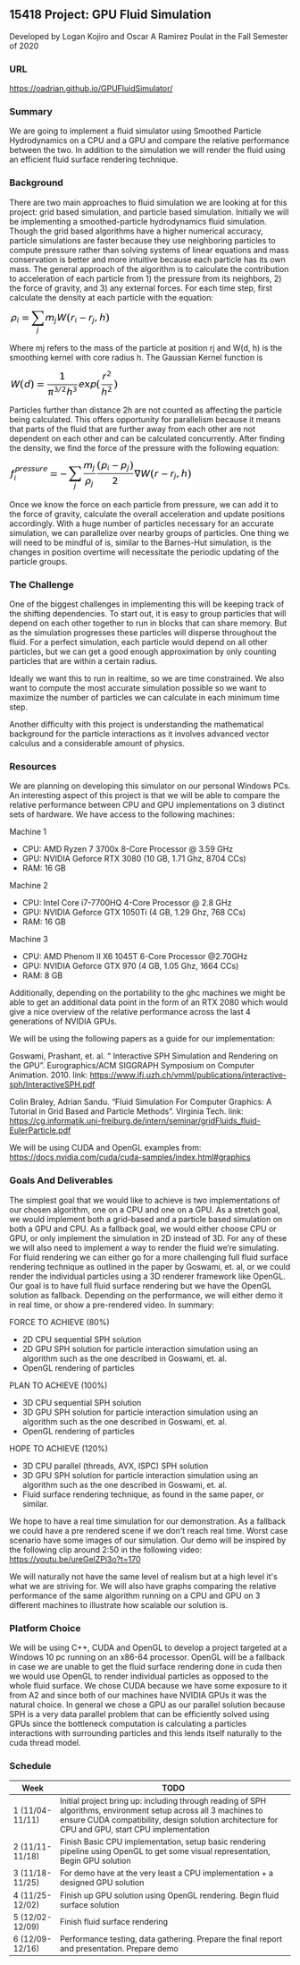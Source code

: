 ## 15418 Project: GPU Fluid Simulation

Developed by Logan Kojiro and Oscar A Ramirez Poulat in the Fall Semester of 2020

### URL
https://oadrian.github.io/GPUFluidSimulator/

### Summary
We are going to implement a fluid simulator using Smoothed Particle Hydrodynamics on a CPU and a GPU and compare the relative performance between the two. In addition to the simulation we will render the fluid using an efficient fluid surface rendering technique.

### Background

There are two main approaches to fluid simulation we are looking at for this project: grid based simulation, and particle based simulation. Initially we will be implementing a smoothed-particle hydrodynamics fluid simulation.  Though the grid based algorithms have a higher numerical accuracy, particle simulations are faster because they use neighboring particles to compute pressure rather than solving systems of linear equations and mass conservation is better and more intuitive because each particle has its own mass.
	The general approach of the algorithm is to calculate the contribution to acceleration of each particle from 1) the pressure from its neighbors, 2) the force of gravity, and 3) any external forces.  For each time step, first calculate the density at each particle with the equation:
<!---  \rho_{i} =  \sum_{j} m_{j}W(r_i - r_j, h) --->
![alt text](https://github.com/oadrian/GPUFluidSimulator/blob/gh-pages/equations/particle_density.png)

Where mj refers to the mass of the particle at position rj and W(d, h) is the smoothing kernel with core radius h. The Gaussian Kernel function is
<!--- W(d) =  \frac{1}{ \pi ^{3/2} h^3}exp( \frac{r^2}{h^2} ) --->
![alt text](https://github.com/oadrian/GPUFluidSimulator/blob/gh-pages/equations/gaussian_kernel.png)

Particles further than distance 2h are not counted as affecting the particle being calculated.  This offers opportunity for parallelism because it means that parts of the fluid that are further away from each other are not dependent on each other and can be calculated concurrently.
After finding the density, we find the force of the pressure with the following equation:
<!--- f_{i}^{pressure} = -  \sum_{j} \frac{m_{j}}{ \rho_{j}} \frac{(p_{i} - p_{j})}{2} \nabla W(r - r_{j}, h) --->
![alt text](https://github.com/oadrian/GPUFluidSimulator/blob/gh-pages/equations/force_pressure_eq.png)

Once we know the force on each particle from pressure, we can add it to the force of gravity, calculate the overall acceleration and update positions accordingly.  With a huge number of particles necessary for an accurate simulation, we can parallelize over nearby groups of particles.  One thing we will need to be mindful of is, similar to the Barnes-Hut simulation, is the changes in position overtime will necessitate the periodic updating of the particle groups.


### The Challenge

One of the biggest challenges in implementing this will be keeping track of the shifting dependencies.  To start out, it is easy to group particles that will depend on each other together to run in blocks that can share memory.  But as the simulation progresses these particles will disperse throughout the fluid.  For a perfect simulation, each particle would depend on all other particles, but we can get a good enough approximation by only counting particles that are within a certain radius.

Ideally we want this to run in realtime, so we are time constrained.  We also want to compute the most accurate simulation possible so we want to maximize the number of particles we can calculate in each minimum time step.

Another difficulty with this project is understanding the mathematical background for the particle interactions as it involves advanced vector calculus and a considerable amount of physics. 

### Resources

We are planning on developing this simulator on our personal Windows PCs. An interesting aspect of this project is that we will be able to compare the relative performance between CPU and GPU implementations on 3 distinct sets of hardware. We have access to the following machines:

Machine 1
* CPU: AMD Ryzen 7 3700x 8-Core Processor @ 3.59 GHz
* GPU: NVIDIA Geforce RTX 3080 (10 GB, 1.71 Ghz, 8704 CCs)
* RAM: 16 GB

Machine 2
* CPU: Intel Core i7-7700HQ 4-Core Processor @ 2.8 GHz
* GPU: NVIDIA Geforce GTX 1050Ti (4 GB, 1.29 Ghz, 768 CCs)
* RAM: 16 GB

Machine 3
* CPU: AMD Phenom II X6 1045T 6-Core Processor @2.70GHz
* GPU: NVIDIA Geforce GTX 970 (4 GB, 1.05 Ghz, 1664 CCs)
* RAM: 8 GB

Additionally, depending on the portability to the ghc machines we might be able to get an additional data point in the form of an RTX 2080 which would give a nice overview of the relative performance across the last 4 generations of NVIDIA GPUs.

We will be using the following papers as a guide for our implementation:

Goswami, Prashant, et. al. “ Interactive SPH Simulation and Rendering on the GPU”. Eurographics/ACM SIGGRAPH Symposium on Computer Animation. 2010. 
link: https://www.ifi.uzh.ch/vmml/publications/interactive-sph/InteractiveSPH.pdf

Colin Braley, Adrian Sandu. “Fluid Simulation For Computer Graphics: A Tutorial in Grid Based and Particle Methods”. Virginia Tech. 
link: https://cg.informatik.uni-freiburg.de/intern/seminar/gridFluids_fluid-EulerParticle.pdf

We will be using CUDA and OpenGL examples from:
https://docs.nvidia.com/cuda/cuda-samples/index.html#graphics

### Goals And Deliverables

The simplest goal that we would like to achieve is two implementations of our chosen algorithm, one on a CPU and one on a GPU.  As a stretch goal, we would implement both a grid-based and a particle based simulation on both a GPU and CPU.  As a fallback goal, we would either choose CPU or GPU, or only implement the simulation in 2D instead of 3D.  For any of these we will also need to implement a way to render the fluid we’re simulating. For fluid rendering we can either go for a more challenging full fluid surface rendering technique as outlined in the paper by Goswami, et. al, or we could render the individual particles using a 3D renderer framework like OpenGL. Our goal is to have full fluid surface rendering but we have the OpenGL solution as fallback. Depending on the performance, we will either demo it in real time, or show a pre-rendered video. In summary:

FORCE TO ACHIEVE (80%)
* 2D CPU sequential SPH solution 
* 2D GPU SPH solution for particle interaction simulation using an algorithm such as the one described in Goswami, et. al.
* OpenGL rendering of particles

PLAN TO ACHIEVE (100%)
* 3D CPU sequential SPH solution 
* 3D GPU SPH solution for particle interaction simulation using an algorithm such as the one described in Goswami, et. al.
* OpenGL rendering of particles

HOPE TO ACHIEVE (120%)
* 3D CPU parallel (threads, AVX, ISPC) SPH solution 
* 3D GPU SPH solution for particle interaction simulation using an algorithm such as the one described in Goswami, et. al. 
* Fluid surface rendering technique, as found in the same paper, or similar.

We hope to have a real time simulation for our demonstration. As a fallback we could have a pre rendered scene if we don't reach real time. Worst case scenario have some images of our simulation. Our demo will be inspired by the following clip around 2:50 in the following video:
https://youtu.be/ureGelZPi3o?t=170

We will naturally not have the same level of realism but at a high level it's what we are striving for. We will also have graphs comparing the relative performance of the same algorithm running on a CPU and GPU on 3 different machines to illustrate how scalable our solution is.


### Platform Choice

We will be using C++, CUDA and OpenGL to develop a project targeted at a Windows 10 pc running on an x86-64 processor. OpenGL will be a fallback in case we are unable to get the fluid surface rendering done in cuda then we would use OpenGL to render individual particles as opposed to the whole fluid surface. We chose CUDA because we have some exposure to it from A2 and since both of our machines have NVIDIA GPUs it was the natural choice. In general we chose a GPU as our parallel solution because  SPH is a very data parallel problem that can be efficiently solved using GPUs since the bottleneck computation is calculating a particles interactions with surrounding particles and this lends itself naturally to the cuda thread model. 


### Schedule

| Week            | TODO       |
| ----------      | --- |
| 1 (11/04-11/11) | Initial project bring up: including through reading of SPH algorithms, environment setup across all 3 machines to ensure CUDA compatibility, design solution architecture for CPU and GPU, start CPU implementation |
| 2 (11/11-11/18) | Finish Basic CPU implementation, setup basic rendering pipeline using OpenGL to get some visual representation, Begin GPU solution |
| 3 (11/18-11/25) | For demo have at the very least a CPU implementation + a designed GPU solution |
| 4 (11/25-12/02) | Finish up GPU solution using OpenGL rendering. Begin fluid surface solution |
| 5 (12/02-12/09) | Finish fluid surface rendering |
| 6 (12/09-12/16) | Performance testing, data gathering. Prepare the final report and presentation. Prepare demo |
